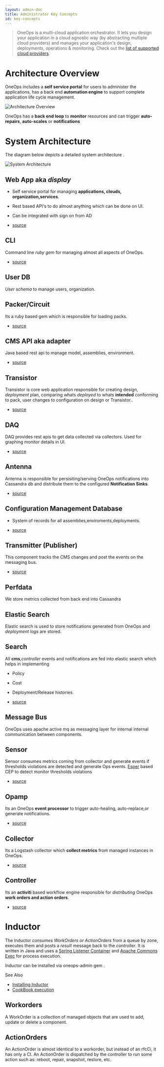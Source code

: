 ```yaml
---
layout: admin-doc
title: Administrator Key Concepts
id: key-concepts
---
```


>OneOps is a multi-cloud application orchestrator. It lets you design your application in a cloud agnostic way (by
>abstracting multiple cloud providers) and manages your application's design, deployments, operations &
>monitoring.  Check out the [list of supported cloud providers](/general/integrations.html#clouds).


# Architecture Overview

OneOps includes a **self service portal** for users to administer the applications, has a back end **automation
engine** to support complete application life cycle management.

![Architecture Overview](/assets/docs/local/images/architecture-overview-user.png)

OneOps has a **back end loop** to **monitor** resources and can trigger **auto-repairs**, **auto-scales** or
**notifications**

# System Architecture

The diagram below depicts a detailed system architecture .

![System Architecture](/assets/docs/local/images/architecture-diagram.png)



## Web App aka *display*

* Self service portal for managing **applications, clouds, organization,services**.
* Rest based API's to do almost anything which can be done on UI.
* Can be integrated with sign on from AD

* [source](https://github.com/oneops/display)

## CLI

Command line *ruby gem* for managing almost all aspects of OneOps.

* [source](https://github.com/oneops/cli)

## User DB

*User schema* to manage users, organization.

## Packer/Circuit

Its a ruby based gem which is responsible for loading packs.

*  [source](https://github.com/oneops/oneops-admin)

## CMS API aka adapter

Java based rest api to manage model, assemblies, environment.

*  [source](https://github.com/oneops/adapter)

## Transistor

Transistor is core web application responsible for creating design, *deployment* plan, comparing whats *deployed* to
whats **intended** conforming to pack, user changes to configuration on design or Transistor..

*  [source](https://github.com/oneops/transistor)

## DAQ

DAQ provides rest apis to get data collected via collectors. Used for graphing monitor details in UI.

*  [source](https://github.com/oneops/daq)

## Antenna

Antenna is responsible for persisiting/serving OneOps notifications into Cassandra db and distribute them to the
configured **Notification Sinks**.

*  [source](https://github.com/oneops/antenna)

## Configuration Management Database

* System of records for all assemblies,enviroments,deployments.

*  [source](https://github.com/oneops/db-schema)

## Transmitter (Publisher)

This component tracks the CMS changes and post the events on the messaging bus.

* [source](https://github.com/oneops/transmitter)

## Perfdata

We store metrics collected from back end into Cassandra

## Elastic Search

Elastic search is used to store notifications generated from OneOps and *deployment logs* are stored.

## Search

All **cms**,*controller* events and notifications are fed
into elastic search which helps in implementing

* Policy
* Cost
* Deployment/Release histories.

*  [source](https://github.com/oneops/search)

## Message Bus

OneOps uses apache active mq as messaging layer for internal  internal communication between components.

## Sensor

Sensor consumes metrics coming from collector and generate events if thresholds violations are detected and
generate Ops events.  [Esper](http://www.espertech.com/) based CEP to detect monitor thresholds violations

*  [source](https://github.com/oneops/sensor)

## Opamp

Its an OneOps **event processor** to trigger auto-healing, auto-replace,or generate notifications.

*  [source](https://github.com/oneops/opamp)

## Collector

Its a Logstash collector which **collect metrics** from managed instances in OneOps.

*  [source](https://github.com/oneops/daq)

## Controller

Its an **activiti** based workflow engine responsible for *distributing* OneOps **work orders and action orders**.

*  [source](https://github.com/oneops/controller)

# Inductor

The Inductor *consumes WorkOrders or ActionOrders* from a queue by zone, executes them and posts a *result*
message back to the *controller*.  It is written in Java and uses a <a
href="http://docs.spring.io/spring-framework/docs/3.0.5.RELEASE/api/org/springframework/jms/listener/DefaultMessageListenerContainer.html"
target="_blank">Spring Listener Container</a> and <a href="https://commons.apache.org/proper/commons-exec/"
target="_blank">Apache Commons Exec</a> for process execution.

Inductor can be installed via oneops-admin gem  .

See Also

* <a href="/admin/operate/build-install-configure-an-inductor.html">Installing Inductor</a>
* <a href="/admin/operate/inductor.html">CookBook execution</a>

## Workorders

A WorkOrder is a collection of managed objects that are used to add, update or delete a component.

## ActionOrders

An ActionOrder is almost identical to a workorder, but instead of an rfcCi, it has only a CI. An ActionOrder is
dispatched by the controller to run some action such as: reboot, repair, snapshot, restore, etc.
